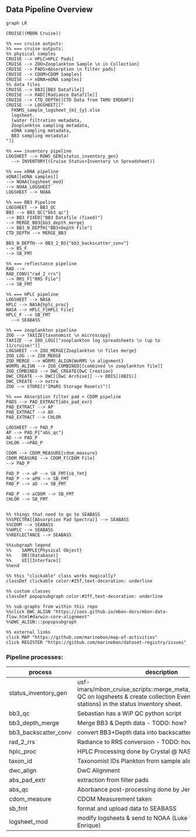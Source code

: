 ## Data Pipeline Overview
```mermaid
graph LR

CRUISE((MBON Cruise))

%% === cruise outputs:
%% === cruise outputs:
%% physical samples
CRUISE --> HPLC>HPLC Pads]
CRUISE --> ZOO>Zooplankton Sample \n in Collection]
CRUISE --> PADS>Absorption \n filter pads]
CRUISE --> CDOM>CDOM Samples]
CRUISE --> eDNA>eDNA samples]
%% data files
CRUISE --> BB3[[BB3 Datafile]]
CRUISE --> RAD[[Radiance Datafile]]
CRUISE --> CTD_DEPTH[[CTD Data from TAMU ERDDAP]]
CRUISE --> LOGSHEET[["
  FKNMS_sample_logsheet_{m}_{y}.xlsx
  logsheet.
  (water filtration metadata,
  Zooplankton sampling metadata,
  eDNA sampling metadata,
  BB3 sampling metadata)
"]]

%% === inventory pipeline
LOGSHEET --> ROWS_GEN{status_inventory_gen}
  --> INVENTORY[(Cruise Status+Inventory \n Spreadsheet)]

%% === eDNA pipeline
eDNA[[eDNA samples]]
--> NOAA{logsheet_mod}
--> NOAA_LOGSHEET
LOGSHEET --> NOAA

%% === BB3 Pipeline
LOGSHEET --> BB3_QC
BB3 --> BB3_QC{"bb3_qc"}
--> BB3_FIXED["BB3 Datafile (fixed)"]
--> MERGE_BB3{bb3_depth_merge} 
--> BB3_N_DEPTH["BB3+Depth File"]
CTD_DEPTH --> MERGE_BB3

BB3_N_DEPTH--> BB3_2_BS{"bb3_backscatter_conv"}
--> BS_F
--> SB_FMT

%% === reflectance pipeline
RAD -->
RAD_CONV{"rad_2_rrs"}
--> RRS_F["RRS File"]
--> SB_FMT

%% === HPLC pipeline
LOGSHEET --> NASA
HPLC --> NASA{hplc_proc}
NASA --> HPLC_F[HPLC File]
HPLC_F --> SB_FMT
  --> SEABASS

%% === zooplankton pipeline
ZOO --> TAXIZE{taxonomist \n microscopy}
TAXIZE --> ZOO_LOG[["zooplankton log spreadsheets \n (up to 11/cruise)"]]
LOGSHEET --> ZOO_MERGE{Zooplankton \n files merge}
ZOO_LOG --> ZOO_MERGE
ZOO_MERGE --> WORMS_ALIGN{WoRMS \n alignment}
WORMS_ALIGN --> ZOO_COMBINED[[combined \n zooplankton file]]
ZOO_COMBINED --> DWC_CREATE{DwC Creation}
DWC_CREATE --> DWC[[DwC Archive]] --> OBIS[(OBIS)]
DWC_CREATE --> extra
ZOO --> STORE[("IMaRS Storage Room(s)")]

%% === Absorption filter pad + CDOM pipeline
PADS --> PAD_EXTRACT{abs_pad_exr}
PAD_EXTRACT --> AP
PAD_EXTRACT --> AD
PAD_EXTRACT --> CHLOR

LOGSHEET --> PAD_P
AP --> PAD_P{"abs_qc"}
AD --> PAD_P
CHLOR -->PAD_P

CDOM --> CDOM_MEASURE{cdom_measure}
CDOM_MEASURE --> CDOM_F[CDOM File]
--> PAD_P

PAD_P --> aP --> SB_FMT{sb_fmt}
PAD_P --> aPH --> SB_FMT
PAD_P --> aD --> SB_FMT

PAD_P --> aCDOM --> SB_FMT
CHLOR --> SB_FMT


%% things that need to go to SEABASS
%%SPECTRA[[Absorption Pad Spectra]] --> SEABASS
%%CDOM --> SEABASS
%%HPLC --> SEABASS
%%REFLECTANCE --> SEABASS

%%subgraph legend
%%    SAMPLE{Physical Object}
%%    DB[(Database)]
%%    UI[[Interface]]
%%end 

%% this "clickable" class works magically? 
classDef clickable color:#25f,text-decoration: underline

%% custom classes
classDef popupsubgraph color:#2ff,text-decoration: underline

%% sub-graphs from within this repo
%%click DWC_ALIGN "https://ioos.github.io/mbon-docs/mbon-data-flow.html#darwin-core-alignment"
%%DWC_ALIGN:::popupsubgraph

%% external links
click MAP "https://github.com/marinebon/map-of-activities"
click REGISTER "https://github.com/marinebon/dataset-registry/issues"

```
### Pipeline processes:
process              | description
---------------------|-------------------------------------------
status_inventory_gen | usf-imars/mbon_cruise_scripts::merge_meta_chl_hplc_cdom.Rmd QC on logsheets & create collection Event Rows (station_id + stations) in the status inventory sheet.
bb3_qc               | Sebastian has a WiP QC python script
bb3_depth_merge      | Merge BB3 & Depth data - TODO: how?
bb3_backscatter_conv | convert BB3+Depth data into backscatter - TODO: how?
rad_2_rrs            | Radiance to RRS conversion - TODO: how?
hplc_proc            | HPLC Processing done by Crystal @ NASA
taxon_id             | Taxonomist IDs Plankton from sample aliquot(s)
dwc_align            | DwC Alignment
abs_pad_extr         | extraction from filter pads
abs_qc               | Aborbance post-processing done by Jenn
cdom_measure         | CDOM Measurement taken
sb_fmt               | format and upload data to SEABASS
logsheet_mod         | modify logsheets & send to NOAA (Luke Thompson + Enrique)
  


